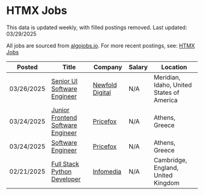 # HTMX Jobs

This data is updated weekly, with filled postings removed. Last updated: 03/29/2025

All jobs are sourced from [algojobs.io](https://algojobs.io/). For more recent postings, see: [HTMX Jobs](https://algojobs.io/jobs/htmx)

| Posted | Title | Company | Salary | Location |
| --- | --- | --- | --- | --- |
| 03/26/2025 | [Senior UI Software Engineer](https://algojobs.io/jobs/3597860) | [Newfold Digital](https://algojobs.io/company/web/) | N/A | Meridian, Idaho, United States of America |
| 03/24/2025 | [Junior Frontend Software Engineer](https://algojobs.io/jobs/3562908) | [Pricefox](https://algojobs.io/company/pricefox/) | N/A | Athens, Greece |
| 03/24/2025 | [Software Engineer](https://algojobs.io/jobs/3562907) | [Pricefox](https://algojobs.io/company/pricefox/) | N/A | Athens, Greece |
| 02/21/2025 | [Full Stack Python Developer](https://algojobs.io/jobs/3230109) | [Infomedia](https://algojobs.io/company/infomedia/) | N/A | Cambridge, England, United Kingdom |